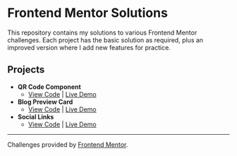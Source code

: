 # Frontend Mentor Solutions

This repository contains my solutions to various Frontend Mentor challenges.
Each project has the basic solution as required, plus an improved version where I add new features for practice.

## Projects
- **QR Code Component**
  - [View Code](Challenges/qr-code-component-main) | [Live Demo](https://keckpy.github.io/Frontend-Mentor/Challenges/qr-code-component-main/)
- **Blog Preview Card**
  - [View Code](Challenges/blog-preview-card-main) | [Live Demo](https://keckpy.github.io/Frontend-Mentor/Challenges/blog-preview-card-main/)
- **Social Links**
  - [View Code](Challenges/social-links-profile-main) | [Live Demo](https://keckpy.github.io/Frontend-Mentor/Challenges/social-links-profile-main/)


---

Challenges provided by [Frontend Mentor](https://frontendmentor.io).  
